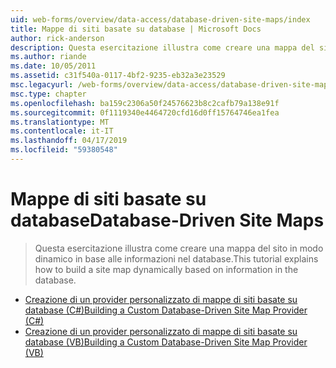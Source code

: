 ```yaml
---
uid: web-forms/overview/data-access/database-driven-site-maps/index
title: Mappe di siti basate su database | Microsoft Docs
author: rick-anderson
description: Questa esercitazione illustra come creare una mappa del sito in modo dinamico in base alle informazioni nel database.
ms.author: riande
ms.date: 10/05/2011
ms.assetid: c31f540a-0117-4bf2-9235-eb32a3e23529
msc.legacyurl: /web-forms/overview/data-access/database-driven-site-maps
msc.type: chapter
ms.openlocfilehash: ba159c2306a50f24576623b8c2cafb79a138e91f
ms.sourcegitcommit: 0f1119340e4464720cfd16d0ff15764746ea1fea
ms.translationtype: MT
ms.contentlocale: it-IT
ms.lasthandoff: 04/17/2019
ms.locfileid: "59380548"
---
```

# <a name="database-driven-site-maps"></a><span data-ttu-id="5b81d-103">Mappe di siti basate su database</span><span class="sxs-lookup"><span data-stu-id="5b81d-103">Database-Driven Site Maps</span></span>

> <span data-ttu-id="5b81d-104">Questa esercitazione illustra come creare una mappa del sito in modo dinamico in base alle informazioni nel database.</span><span class="sxs-lookup"><span data-stu-id="5b81d-104">This tutorial explains how to build a site map dynamically based on information in the database.</span></span>


- [<span data-ttu-id="5b81d-105">Creazione di un provider personalizzato di mappe di siti basate su database (C#)</span><span class="sxs-lookup"><span data-stu-id="5b81d-105">Building a Custom Database-Driven Site Map Provider (C#)</span></span>](building-a-custom-database-driven-site-map-provider-cs.md)
- [<span data-ttu-id="5b81d-106">Creazione di un provider personalizzato di mappe di siti basate su database (VB)</span><span class="sxs-lookup"><span data-stu-id="5b81d-106">Building a Custom Database-Driven Site Map Provider (VB)</span></span>](building-a-custom-database-driven-site-map-provider-vb.md)
